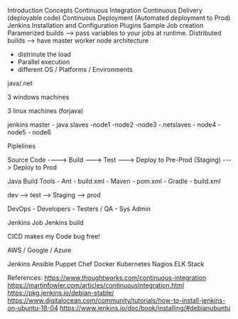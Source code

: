 
Introduction
Concepts
    Continuous Integration
    Continuous Delivery (deployable code)
    Continuous Deployment (Automated deployment to Prod)
Jenkins Installation and Configuration
Plugins
Sample Job creation
Paramerized builds --> pass variables to your jobs at runtime.
Distributed builds --> have master worker node architecture
 - distrinute the load
 - Parallel execution
 - different OS / Platforms / Environments


java/.net

3 windows machines

3 linux machines (forjava)

jenkins master
    - java slaves
        -node1
        -node2
        -node3
    -.netslaves
        - node4
        - node5
        - node6



Piplelines

Source Code ----> Build ---> Test ---> Deploy to Pre-Prod (Staging) ---> Deploy to Prod


Java Build Tools
    - Ant       - build.xml
    - Maven     - pom.xml
    - Gradle    - build.xml

dev --> test --> Staging --> prod

DevOps  - Developers
        - Testers / QA
        - Sys Admin

Jenkins Job
Jenkins build











CICD makes my Code bug free!


AWS / Google / Azure

Jenkins
Ansible
Puppet
Chef
Docker
Kubernetes
Nagios
ELK Stack









References:
https://www.thoughtworks.com/continuous-integration
https://martinfowler.com/articles/continuousIntegration.html
https://pkg.jenkins.io/debian-stable/
https://www.digitalocean.com/community/tutorials/how-to-install-jenkins-on-ubuntu-18-04
https://www.jenkins.io/doc/book/installing/#debianubuntu


